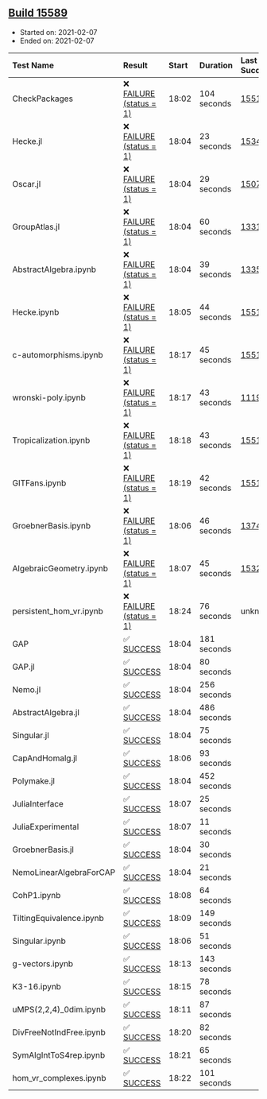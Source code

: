 ## [Build 15589](https://oscarci.mathematik.uni-kl.de/job/oscar/15589/)

* Started on: 2021-02-07
* Ended on: 2021-02-07

| Test Name    | Result | Start | Duration | Last Success | First Failure |
|:-------------|:-------|:------|:---------|:-------------|:--------------|
| CheckPackages | ❌ [FAILURE (status = 1)](https://oscarci.mathematik.uni-kl.de/job/oscar/15589/artifact/logs/build-15589/CheckPackages.log) | 18:02 | 104 seconds | [15514](https://oscarci.mathematik.uni-kl.de/job/oscar/15514/) | [15515](https://oscarci.mathematik.uni-kl.de/job/oscar/15515/) |
| Hecke.jl | ❌ [FAILURE (status = 1)](https://oscarci.mathematik.uni-kl.de/job/oscar/15589/artifact/logs/build-15589/Hecke.jl.log) | 18:04 | 23 seconds | [15344](https://oscarci.mathematik.uni-kl.de/job/oscar/15344/) | [15348](https://oscarci.mathematik.uni-kl.de/job/oscar/15348/) |
| Oscar.jl | ❌ [FAILURE (status = 1)](https://oscarci.mathematik.uni-kl.de/job/oscar/15589/artifact/logs/build-15589/Oscar.jl.log) | 18:04 | 29 seconds | [15079](https://oscarci.mathematik.uni-kl.de/job/oscar/15079/) | [15080](https://oscarci.mathematik.uni-kl.de/job/oscar/15080/) |
| GroupAtlas.jl | ❌ [FAILURE (status = 1)](https://oscarci.mathematik.uni-kl.de/job/oscar/15589/artifact/logs/build-15589/GroupAtlas.jl.log) | 18:04 | 60 seconds | [13311](https://oscarci.mathematik.uni-kl.de/job/oscar/13311/) | [13312](https://oscarci.mathematik.uni-kl.de/job/oscar/13312/) |
| AbstractAlgebra.ipynb | ❌ [FAILURE (status = 1)](https://oscarci.mathematik.uni-kl.de/job/oscar/15589/artifact/logs/build-15589/AbstractAlgebra.ipynb.log) | 18:04 | 39 seconds | [13355](https://oscarci.mathematik.uni-kl.de/job/oscar/13355/) | [13356](https://oscarci.mathematik.uni-kl.de/job/oscar/13356/) |
| Hecke.ipynb | ❌ [FAILURE (status = 1)](https://oscarci.mathematik.uni-kl.de/job/oscar/15589/artifact/logs/build-15589/Hecke.ipynb.log) | 18:05 | 44 seconds | [15514](https://oscarci.mathematik.uni-kl.de/job/oscar/15514/) | [15515](https://oscarci.mathematik.uni-kl.de/job/oscar/15515/) |
| c-automorphisms.ipynb | ❌ [FAILURE (status = 1)](https://oscarci.mathematik.uni-kl.de/job/oscar/15589/artifact/logs/build-15589/c-automorphisms.ipynb.log) | 18:17 | 45 seconds | [15514](https://oscarci.mathematik.uni-kl.de/job/oscar/15514/) | [15515](https://oscarci.mathematik.uni-kl.de/job/oscar/15515/) |
| wronski-poly.ipynb | ❌ [FAILURE (status = 1)](https://oscarci.mathematik.uni-kl.de/job/oscar/15589/artifact/logs/build-15589/wronski-poly.ipynb.log) | 18:17 | 43 seconds | [11192](https://oscarci.mathematik.uni-kl.de/job/oscar/11192/) | [11193](https://oscarci.mathematik.uni-kl.de/job/oscar/11193/) |
| Tropicalization.ipynb | ❌ [FAILURE (status = 1)](https://oscarci.mathematik.uni-kl.de/job/oscar/15589/artifact/logs/build-15589/Tropicalization.ipynb.log) | 18:18 | 43 seconds | [15514](https://oscarci.mathematik.uni-kl.de/job/oscar/15514/) | [15515](https://oscarci.mathematik.uni-kl.de/job/oscar/15515/) |
| GITFans.ipynb | ❌ [FAILURE (status = 1)](https://oscarci.mathematik.uni-kl.de/job/oscar/15589/artifact/logs/build-15589/GITFans.ipynb.log) | 18:19 | 42 seconds | [15514](https://oscarci.mathematik.uni-kl.de/job/oscar/15514/) | [15515](https://oscarci.mathematik.uni-kl.de/job/oscar/15515/) |
| GroebnerBasis.ipynb | ❌ [FAILURE (status = 1)](https://oscarci.mathematik.uni-kl.de/job/oscar/15589/artifact/logs/build-15589/GroebnerBasis.ipynb.log) | 18:06 | 46 seconds | [13748](https://oscarci.mathematik.uni-kl.de/job/oscar/13748/) | [13749](https://oscarci.mathematik.uni-kl.de/job/oscar/13749/) |
| AlgebraicGeometry.ipynb | ❌ [FAILURE (status = 1)](https://oscarci.mathematik.uni-kl.de/job/oscar/15589/artifact/logs/build-15589/AlgebraicGeometry.ipynb.log) | 18:07 | 45 seconds | [15322](https://oscarci.mathematik.uni-kl.de/job/oscar/15322/) | [15323](https://oscarci.mathematik.uni-kl.de/job/oscar/15323/) |
| persistent_hom_vr.ipynb | ❌ [FAILURE (status = 1)](https://oscarci.mathematik.uni-kl.de/job/oscar/15589/artifact/logs/build-15589/persistent_hom_vr.ipynb.log) | 18:24 | 76 seconds | unknown | unknown |
| GAP | ✅ [SUCCESS](https://oscarci.mathematik.uni-kl.de/job/oscar/15589/artifact/logs/build-15589/GAP.log) | 18:04 | 181 seconds |  |  |
| GAP.jl | ✅ [SUCCESS](https://oscarci.mathematik.uni-kl.de/job/oscar/15589/artifact/logs/build-15589/GAP.jl.log) | 18:04 | 80 seconds |  |  |
| Nemo.jl | ✅ [SUCCESS](https://oscarci.mathematik.uni-kl.de/job/oscar/15589/artifact/logs/build-15589/Nemo.jl.log) | 18:04 | 256 seconds |  |  |
| AbstractAlgebra.jl | ✅ [SUCCESS](https://oscarci.mathematik.uni-kl.de/job/oscar/15589/artifact/logs/build-15589/AbstractAlgebra.jl.log) | 18:04 | 486 seconds |  |  |
| Singular.jl | ✅ [SUCCESS](https://oscarci.mathematik.uni-kl.de/job/oscar/15589/artifact/logs/build-15589/Singular.jl.log) | 18:04 | 75 seconds |  |  |
| CapAndHomalg.jl | ✅ [SUCCESS](https://oscarci.mathematik.uni-kl.de/job/oscar/15589/artifact/logs/build-15589/CapAndHomalg.jl.log) | 18:06 | 93 seconds |  |  |
| Polymake.jl | ✅ [SUCCESS](https://oscarci.mathematik.uni-kl.de/job/oscar/15589/artifact/logs/build-15589/Polymake.jl.log) | 18:04 | 452 seconds |  |  |
| JuliaInterface | ✅ [SUCCESS](https://oscarci.mathematik.uni-kl.de/job/oscar/15589/artifact/logs/build-15589/JuliaInterface.log) | 18:07 | 25 seconds |  |  |
| JuliaExperimental | ✅ [SUCCESS](https://oscarci.mathematik.uni-kl.de/job/oscar/15589/artifact/logs/build-15589/JuliaExperimental.log) | 18:07 | 11 seconds |  |  |
| GroebnerBasis.jl | ✅ [SUCCESS](https://oscarci.mathematik.uni-kl.de/job/oscar/15589/artifact/logs/build-15589/GroebnerBasis.jl.log) | 18:04 | 30 seconds |  |  |
| NemoLinearAlgebraForCAP | ✅ [SUCCESS](https://oscarci.mathematik.uni-kl.de/job/oscar/15589/artifact/logs/build-15589/NemoLinearAlgebraForCAP.log) | 18:04 | 21 seconds |  |  |
| CohP1.ipynb | ✅ [SUCCESS](https://oscarci.mathematik.uni-kl.de/job/oscar/15589/artifact/logs/build-15589/CohP1.ipynb.log) | 18:08 | 64 seconds |  |  |
| TiltingEquivalence.ipynb | ✅ [SUCCESS](https://oscarci.mathematik.uni-kl.de/job/oscar/15589/artifact/logs/build-15589/TiltingEquivalence.ipynb.log) | 18:09 | 149 seconds |  |  |
| Singular.ipynb | ✅ [SUCCESS](https://oscarci.mathematik.uni-kl.de/job/oscar/15589/artifact/logs/build-15589/Singular.ipynb.log) | 18:06 | 51 seconds |  |  |
| g-vectors.ipynb | ✅ [SUCCESS](https://oscarci.mathematik.uni-kl.de/job/oscar/15589/artifact/logs/build-15589/g-vectors.ipynb.log) | 18:13 | 143 seconds |  |  |
| K3-16.ipynb | ✅ [SUCCESS](https://oscarci.mathematik.uni-kl.de/job/oscar/15589/artifact/logs/build-15589/K3-16.ipynb.log) | 18:15 | 78 seconds |  |  |
| uMPS(2,2,4)_0dim.ipynb | ✅ [SUCCESS](https://oscarci.mathematik.uni-kl.de/job/oscar/15589/artifact/logs/build-15589/uMPS-2-2-4-_0dim.ipynb.log) | 18:11 | 87 seconds |  |  |
| DivFreeNotIndFree.ipynb | ✅ [SUCCESS](https://oscarci.mathematik.uni-kl.de/job/oscar/15589/artifact/logs/build-15589/DivFreeNotIndFree.ipynb.log) | 18:20 | 82 seconds |  |  |
| SymAlgIntToS4rep.ipynb | ✅ [SUCCESS](https://oscarci.mathematik.uni-kl.de/job/oscar/15589/artifact/logs/build-15589/SymAlgIntToS4rep.ipynb.log) | 18:21 | 65 seconds |  |  |
| hom_vr_complexes.ipynb | ✅ [SUCCESS](https://oscarci.mathematik.uni-kl.de/job/oscar/15589/artifact/logs/build-15589/hom_vr_complexes.ipynb.log) | 18:22 | 101 seconds |  |  |

